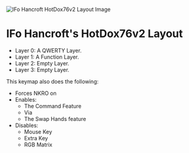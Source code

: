 ![IFo Hancroft HotDox76v2 Layout Image](https://i.imgur.com/bSWyBCV.png)

# IFo Hancroft's HotDox76v2 Layout

- Layer 0: A QWERTY Layer.
- Layer 1: A Function Layer.
- Layer 2: Empty Layer.
- Layer 3: Empty Layer.

This keymap also does the following:

- Forces NKRO on
- Enables:
    - The Command Feature
    - Via
    - The Swap Hands feature
- Disables:
    - Mouse Key
    - Extra Key
    - RGB Matrix
